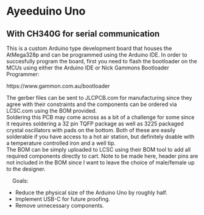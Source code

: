# Ayeeduino Uno
## With CH340G for serial communication

</p>This is a custom Arduino type development board that houses the AtMega328p and can be programmed using the Arduino IDE. In order to succesfully program the board, first you need to flash the bootloader on the MCUs using either the Arduino IDE or Nick Gammons Bootloader Programmer:</p>
https://www.gammon.com.au/bootloader<br>

</p>The gerber files can be sent to JLCPCB.com for manufacturing since they agree with their constraints and the components can be ordered via LCSC.com using the BOM provided.<br>
Soldering this PCB may come across as a bit of a challenge for some since it requires soldering a 32 pin TQFP package as well as 3225 packaged crystal oscillators with pads on the bottom. Both of these are easily solderable if you have access to a hot air station, but definitely doable with a temperature controlled iron and a well tip.<br>
The BOM can be simply uploaded to LCSC using their BOM tool to add all required components directly to cart. Note to be made here, header pins are not included in the BOM since I want to leave the choice of male/female up to the designer.</p>
&nbsp;&nbsp;&nbsp;&nbsp;Goals:
 <il>   

- Reduce the physical size of the Arduino Uno by roughly half.
- Implement USB-C for future proofing.
- Remove unnecessary components.
 <il>
